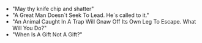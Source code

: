 - "May thy knife chip and shatter"
- "A Great Man Doesn´t Seek To Lead. He´s called to it."
- "An Animal Caught In A Trap Will Gnaw Off Its Own Leg To Escape. What Will You Do?"
- "When Is A Gift Not A Gift?"
